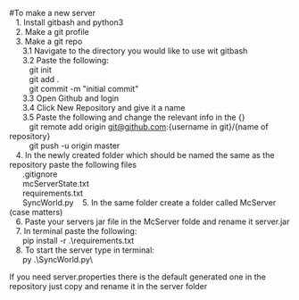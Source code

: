 #To make a new server\
    &nbsp;&nbsp;&nbsp;1. Install gitbash and python3\
    &nbsp;&nbsp;&nbsp;2. Make a git profile\
    &nbsp;&nbsp;&nbsp;3. Make a git repo\
       &nbsp;&nbsp;&nbsp;&nbsp;&nbsp;&nbsp;3.1 Navigate to the directory you would like to use wit gitbash\
        &nbsp;&nbsp;&nbsp;&nbsp;&nbsp;&nbsp;3.2 Paste the following:\
            &nbsp;&nbsp;&nbsp;&nbsp;&nbsp;&nbsp;&nbsp;&nbsp;&nbsp;git init\
            &nbsp;&nbsp;&nbsp;&nbsp;&nbsp;&nbsp;&nbsp;&nbsp;&nbsp;git add .\
            &nbsp;&nbsp;&nbsp;&nbsp;&nbsp;&nbsp;&nbsp;&nbsp;&nbsp;git commit -m "initial commit"\
        &nbsp;&nbsp;&nbsp;&nbsp;&nbsp;&nbsp;3.3 Open Github and login\
        &nbsp;&nbsp;&nbsp;&nbsp;&nbsp;&nbsp;3.4 Click New Repository and give it a name\
        &nbsp;&nbsp;&nbsp;&nbsp;&nbsp;&nbsp;3.5 Paste the following and change the relevant info in the {}\
            &nbsp;&nbsp;&nbsp;&nbsp;&nbsp;&nbsp;&nbsp;&nbsp;&nbsp;git remote add origin git@github.com:{username in git}/{name of repository}\
            &nbsp;&nbsp;&nbsp;&nbsp;&nbsp;&nbsp;&nbsp;&nbsp;&nbsp;git push -u origin master\
    &nbsp;&nbsp;&nbsp;4. In the newly created folder which should be named the same as the repository paste the following files\
        &nbsp;&nbsp;&nbsp;&nbsp;&nbsp;&nbsp;.gitignore\
        &nbsp;&nbsp;&nbsp;&nbsp;&nbsp;&nbsp;mcServerState.txt\
        &nbsp;&nbsp;&nbsp;&nbsp;&nbsp;&nbsp;requirements.txt\
        &nbsp;&nbsp;&nbsp;&nbsp;&nbsp;&nbsp;SyncWorld.py
    &nbsp;&nbsp;&nbsp;5. In the same folder create a folder called McServer (case matters)\
    &nbsp;&nbsp;&nbsp;6. Paste your servers jar file in the McServer folde and rename it server.jar\
    &nbsp;&nbsp;&nbsp;7. In terminal paste the following:\
        &nbsp;&nbsp;&nbsp;&nbsp;&nbsp;&nbsp;pip install -r .\requirements.txt\
    &nbsp;&nbsp;&nbsp;8. To start the server type in terminal:\
        &nbsp;&nbsp;&nbsp;&nbsp;&nbsp;&nbsp;py .\SyncWorld.py\


If you need server.properties there is the default generated one in the repository just copy and rename it in the server folder